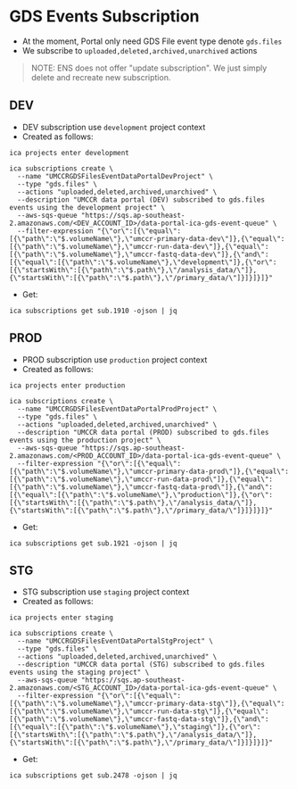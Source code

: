 # GDS Events Subscription

- At the moment, Portal only need GDS File event type denote `gds.files`
- We subscribe to `uploaded,deleted,archived,unarchived` actions

> NOTE: ENS does not offer "update subscription". We just simply delete and recreate new subscription.

## DEV

- DEV subscription use `development` project context
- Created as follows:
```
ica projects enter development

ica subscriptions create \
  --name "UMCCRGDSFilesEventDataPortalDevProject" \
  --type "gds.files" \
  --actions "uploaded,deleted,archived,unarchived" \
  --description "UMCCR data portal (DEV) subscribed to gds.files events using the development project" \
  --aws-sqs-queue "https://sqs.ap-southeast-2.amazonaws.com/<DEV_ACCOUNT_ID>/data-portal-ica-gds-event-queue" \
  --filter-expression "{\"or\":[{\"equal\":[{\"path\":\"$.volumeName\"},\"umccr-primary-data-dev\"]},{\"equal\":[{\"path\":\"$.volumeName\"},\"umccr-run-data-dev\"]},{\"equal\":[{\"path\":\"$.volumeName\"},\"umccr-fastq-data-dev\"]},{\"and\":[{\"equal\":[{\"path\":\"$.volumeName\"},\"development\"]},{\"or\":[{\"startsWith\":[{\"path\":\"$.path\"},\"/analysis_data/\"]},{\"startsWith\":[{\"path\":\"$.path\"},\"/primary_data/\"]}]}]}]}"
```

- Get:
```
ica subscriptions get sub.1910 -ojson | jq
```

## PROD

- PROD subscription use `production` project context
- Created as follows:
```
ica projects enter production

ica subscriptions create \
  --name "UMCCRGDSFilesEventDataPortalProdProject" \
  --type "gds.files" \
  --actions "uploaded,deleted,archived,unarchived" \
  --description "UMCCR data portal (PROD) subscribed to gds.files events using the production project" \
  --aws-sqs-queue "https://sqs.ap-southeast-2.amazonaws.com/<PROD_ACCOUNT_ID>/data-portal-ica-gds-event-queue" \
  --filter-expression "{\"or\":[{\"equal\":[{\"path\":\"$.volumeName\"},\"umccr-primary-data-prod\"]},{\"equal\":[{\"path\":\"$.volumeName\"},\"umccr-run-data-prod\"]},{\"equal\":[{\"path\":\"$.volumeName\"},\"umccr-fastq-data-prod\"]},{\"and\":[{\"equal\":[{\"path\":\"$.volumeName\"},\"production\"]},{\"or\":[{\"startsWith\":[{\"path\":\"$.path\"},\"/analysis_data/\"]},{\"startsWith\":[{\"path\":\"$.path\"},\"/primary_data/\"]}]}]}]}"
```

- Get:
```
ica subscriptions get sub.1921 -ojson | jq
```

## STG

- STG subscription use `staging` project context
- Created as follows:
```
ica projects enter staging

ica subscriptions create \
  --name "UMCCRGDSFilesEventDataPortalStgProject" \
  --type "gds.files" \
  --actions "uploaded,deleted,archived,unarchived" \
  --description "UMCCR data portal (STG) subscribed to gds.files events using the staging project" \
  --aws-sqs-queue "https://sqs.ap-southeast-2.amazonaws.com/<STG_ACCOUNT_ID>/data-portal-ica-gds-event-queue" \
  --filter-expression "{\"or\":[{\"equal\":[{\"path\":\"$.volumeName\"},\"umccr-primary-data-stg\"]},{\"equal\":[{\"path\":\"$.volumeName\"},\"umccr-run-data-stg\"]},{\"equal\":[{\"path\":\"$.volumeName\"},\"umccr-fastq-data-stg\"]},{\"and\":[{\"equal\":[{\"path\":\"$.volumeName\"},\"staging\"]},{\"or\":[{\"startsWith\":[{\"path\":\"$.path\"},\"/analysis_data/\"]},{\"startsWith\":[{\"path\":\"$.path\"},\"/primary_data/\"]}]}]}]}"
```

- Get:
```
ica subscriptions get sub.2478 -ojson | jq
```
